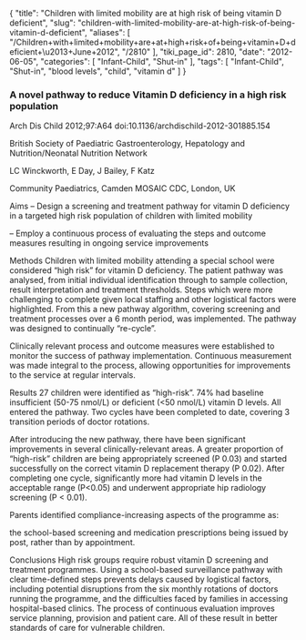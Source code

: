 {
    "title": "Children with limited mobility are at high risk of being vitamin D deficient",
    "slug": "children-with-limited-mobility-are-at-high-risk-of-being-vitamin-d-deficient",
    "aliases": [
        "/Children+with+limited+mobility+are+at+high+risk+of+being+vitamin+D+deficient+\u2013+June+2012",
        "/2810"
    ],
    "tiki_page_id": 2810,
    "date": "2012-06-05",
    "categories": [
        "Infant-Child",
        "Shut-in"
    ],
    "tags": [
        "Infant-Child",
        "Shut-in",
        "blood levels",
        "child",
        "vitamin d"
    ]
}


### A novel pathway to reduce Vitamin D deficiency in a high risk population

Arch Dis Child 2012;97:A64 doi:10.1136/archdischild-2012-301885.154

British Society of Paediatric Gastroenterology, Hepatology and Nutrition/Neonatal Nutrition Network

LC Winckworth, E Day, J Bailey, F Katz

Community Paediatrics, Camden MOSAIC CDC, London, UK

Aims – Design a screening and treatment pathway for vitamin D deficiency in a targeted high risk population of children with limited mobility

– Employ a continuous process of evaluating the steps and outcome measures resulting in ongoing service improvements

Methods Children with limited mobility attending a special school were considered “high risk” for vitamin D deficiency. The patient pathway was analysed, from initial individual identification through to sample collection, result interpretation and treatment thresholds. Steps which were more challenging to complete given local staffing and other logistical factors were highlighted. From this a new pathway algorithm, covering screening and treatment processes over a 6 month period, was implemented. The pathway was designed to continually “re-cycle”.

Clinically relevant process and outcome measures were established to monitor the success of pathway implementation. Continuous measurement was made integral to the process, allowing opportunities for improvements to the service at regular intervals.

Results 27 children were identified as “high-risk”. 74% had baseline insufficient (50-75 nmol/L) or deficient (<50 nmol/L) vitamin D levels. All entered the pathway. Two cycles have been completed to date, covering 3 transition periods of doctor rotations.

After introducing the new pathway, there have been significant improvements in several clinically-relevant areas. A greater proportion of “high-risk” children are being appropriately screened (P 0.03) and started successfully on the correct vitamin D replacement therapy (P 0.02). After completing one cycle, significantly more had vitamin D levels in the acceptable range (P<0.05) and underwent appropriate hip radiology screening (P < 0.01).

Parents identified compliance-increasing aspects of the programme as: 

the school-based screening and medication prescriptions being issued by post, rather than by appointment.

Conclusions High risk groups require robust vitamin D screening and treatment programmes. Using a school-based surveillance pathway with clear time-defined steps prevents delays caused by logistical factors, including potential disruptions from the six monthly rotations of doctors running the programme, and the difficulties faced by families in accessing hospital-based clinics. The process of continuous evaluation improves service planning, provision and patient care. All of these result in better standards of care for vulnerable children.